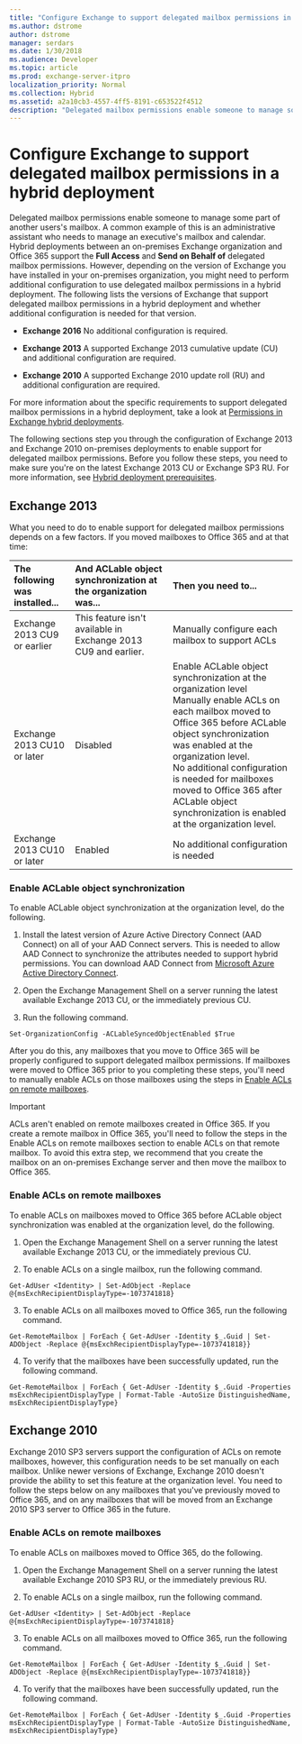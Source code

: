 ```yaml
---
title: "Configure Exchange to support delegated mailbox permissions in a hybrid deployment"
ms.author: dstrome
author: dstrome
manager: serdars
ms.date: 1/30/2018
ms.audience: Developer
ms.topic: article
ms.prod: exchange-server-itpro
localization_priority: Normal
ms.collection: Hybrid
ms.assetid: a2a10cb3-4557-4ff5-8191-c653522f4512
description: "Delegated mailbox permissions enable someone to manage some part of another users's mailbox. A common example of this is an administrative assistant who needs to manage an executive's mailbox and calendar. Hybrid deployments between an on-premises Exchange organization and Office 365 support the Full Access and Send on Behalf of delegated mailbox permissions. However, depending on the version of Exchange you have installed in your on-premises organization, you might need to perform additional configuration to use delegated mailbox permissions in a hybrid deployment. The following lists the versions of Exchange that support delegated mailbox permissions in a hybrid deployment and whether additional configuration is needed for that version."
---
```


# Configure Exchange to support delegated mailbox permissions in a hybrid deployment

Delegated mailbox permissions enable someone to manage some part of another users's mailbox. A common example of this is an administrative assistant who needs to manage an executive's mailbox and calendar. Hybrid deployments between an on-premises Exchange organization and Office 365 support the **Full Access** and **Send on Behalf of** delegated mailbox permissions. However, depending on the version of Exchange you have installed in your on-premises organization, you might need to perform additional configuration to use delegated mailbox permissions in a hybrid deployment. The following lists the versions of Exchange that support delegated mailbox permissions in a hybrid deployment and whether additional configuration is needed for that version. 
  
- **Exchange 2016** No additional configuration is required. 
    
- **Exchange 2013** A supported Exchange 2013 cumulative update (CU) and additional configuration are required. 
    
- **Exchange 2010** A supported Exchange 2010 update roll (RU) and additional configuration are required. 
    
For more information about the specific requirements to support delegated mailbox permissions in a hybrid deployment, take a look at [Permissions in Exchange hybrid deployments](../permissions.md).
  
The following sections step you through the configuration of Exchange 2013 and Exchange 2010 on-premises deployments to enable support for delegated mailbox permissions. Before you follow these steps, you need to make sure you're on the latest Exchange 2013 CU or Exchange SP3 RU. For more information, see [Hybrid deployment prerequisites](../hybrid-deployment-prerequisites.md).
  
## Exchange 2013

What you need to do to enable support for delegated mailbox permissions depends on a few factors. If you moved mailboxes to Office 365 and at that time:
  
|**The following was installed...**|**And ACLable object synchronization at the organization was...**|**Then you need to...**|
|:-----|:-----|:-----|
|Exchange 2013 CU9 or earlier  <br/> |This feature isn't available in Exchange 2013 CU9 and earlier.  <br/> |Manually configure each mailbox to support ACLs  <br/> |
|Exchange 2013 CU10 or later  <br/> |Disabled  <br/> | Enable ACLable object synchronization at the organization level  <br/>  Manually enable ACLs on each mailbox moved to Office 365 before ACLable object synchronization was enabled at the organization level.  <br/>  No additional configuration is needed for mailboxes moved to Office 365 after ACLable object synchronization is enabled at the organization level.  <br/> |
|Exchange 2013 CU10 or later  <br/> |Enabled  <br/> |No additional configuration is needed  <br/> |
   
### Enable ACLable object synchronization

To enable ACLable object synchronization at the organization level, do the following. 
  
1. Install the latest version of Azure Active Directory Connect (AAD Connect) on all of your AAD Connect servers. This is needed to allow AAD Connect to synchronize the attributes needed to support hybrid permissions. You can download AAD Connect from [Microsoft Azure Active Directory Connect](http://go.microsoft.com/fwlink/p/?LinkID=510956).
    
2. Open the Exchange Management Shell on a server running the latest available Exchange 2013 CU, or the immediately previous CU.
    
3. Run the following command.
    
  ```
  Set-OrganizationConfig -ACLableSyncedObjectEnabled $True
  ```

After you do this, any mailboxes that you move to Office 365 will be properly configured to support delegated mailbox permissions. If mailboxes were moved to Office 365 prior to you completing these steps, you'll need to manually enable ACLs on those mailboxes using the steps in [Enable ACLs on remote mailboxes](set-up-delegated-mailbox-permissions.md#EnableACLs).
  
> [!IMPORTANT]
> ACLs aren't enabled on remote mailboxes created in Office 365. If you create a remote mailbox in Office 365, you'll need to follow the steps in the Enable ACLs on remote mailboxes section to enable ACLs on that remote mailbox. To avoid this extra step, we recommend that you create the mailbox on an on-premises Exchange server and then move the mailbox to Office 365. 
  
### Enable ACLs on remote mailboxes
<a name="EnableACLs"> </a>

To enable ACLs on mailboxes moved to Office 365 before ACLable object synchronization was enabled at the organization level, do the following.
  
1. Open the Exchange Management Shell on a server running the latest available Exchange 2013 CU, or the immediately previous CU.
    
2. To enable ACLs on a single mailbox, run the following command.
    
  ```
  Get-AdUser <Identity> | Set-AdObject -Replace @{msExchRecipientDisplayType=-1073741818}
  ```

3. To enable ACLs on all mailboxes moved to Office 365, run the following command.
    
  ```
  Get-RemoteMailbox | ForEach { Get-AdUser -Identity $_.Guid | Set-ADObject -Replace @{msExchRecipientDisplayType=-1073741818}}
  ```

4. To verify that the mailboxes have been successfully updated, run the following command.
    
  ```
  Get-RemoteMailbox | ForEach { Get-AdUser -Identity $_.Guid -Properties msExchRecipientDisplayType | Format-Table -AutoSize DistinguishedName, msExchRecipientDisplayType}
  ```

## Exchange 2010

Exchange 2010 SP3 servers support the configuration of ACLs on remote mailboxes, however, this configuration needs to be set manually on each mailbox. Unlike newer versions of Exchange, Exchange 2010 doesn't provide the ability to set this feature at the organization level. You need to follow the steps below on any mailboxes that you've previously moved to Office 365, and on any mailboxes that will be moved from an Exchange 2010 SP3 server to Office 365 in the future.
  
### Enable ACLs on remote mailboxes

To enable ACLs on mailboxes moved to Office 365, do the following.
  
1. Open the Exchange Management Shell on a server running the latest available Exchange 2010 SP3 RU, or the immediately previous RU.
    
2. To enable ACLs on a single mailbox, run the following command.
    
  ```
  Get-AdUser <Identity> | Set-AdObject -Replace @{msExchRecipientDisplayType=-1073741818}
  ```

3. To enable ACLs on all mailboxes moved to Office 365, run the following command.
    
  ```
  Get-RemoteMailbox | ForEach { Get-AdUser -Identity $_.Guid | Set-ADObject -Replace @{msExchRecipientDisplayType=-1073741818}}
  ```

4. To verify that the mailboxes have been successfully updated, run the following command.
    
  ```
  Get-RemoteMailbox | ForEach { Get-AdUser -Identity $_.Guid -Properties msExchRecipientDisplayType | Format-Table -AutoSize DistinguishedName, msExchRecipientDisplayType}
  ```


